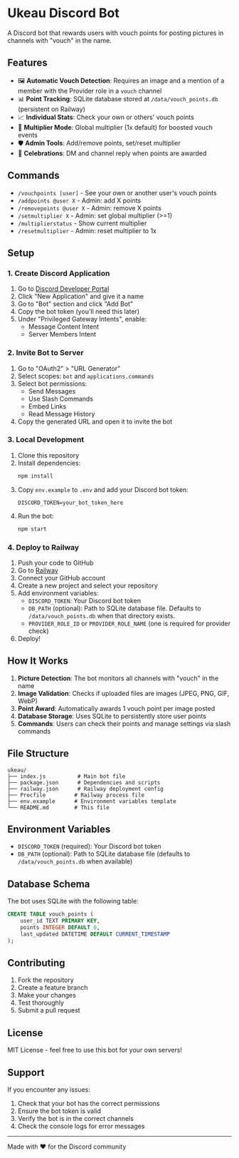 # Ukeau Discord Bot

A Discord bot that rewards users with vouch points for posting pictures in channels with "vouch" in the name.

## Features

- 🖼️ **Automatic Vouch Detection**: Requires an image and a mention of a member with the Provider role in a `vouch` channel
- 📊 **Point Tracking**: SQLite database stored at `/data/vouch_points.db` (persistent on Railway)
- 📈 **Individual Stats**: Check your own or others' vouch points
- 🚀 **Multiplier Mode**: Global multiplier (1x default) for boosted vouch events
- 🛡️ **Admin Tools**: Add/remove points, set/reset multiplier
- 🎉 **Celebrations**: DM and channel reply when points are awarded

## Commands

- `/vouchpoints [user]` - See your own or another user's vouch points
- `/addpoints @user X` - Admin: add X points
- `/removepoints @user X` - Admin: remove X points
- `/setmultiplier X` - Admin: set global multiplier (>=1)
- `/multiplierstatus` - Show current multiplier
- `/resetmultiplier` - Admin: reset multiplier to 1x

## Setup

### 1. Create Discord Application

1. Go to [Discord Developer Portal](https://discord.com/developers/applications)
2. Click "New Application" and give it a name
3. Go to "Bot" section and click "Add Bot"
4. Copy the bot token (you'll need this later)
5. Under "Privileged Gateway Intents", enable:
   - Message Content Intent
   - Server Members Intent

### 2. Invite Bot to Server

1. Go to "OAuth2" > "URL Generator"
2. Select scopes: `bot` and `applications.commands`
3. Select bot permissions:
   - Send Messages
   - Use Slash Commands
   - Embed Links
   - Read Message History
4. Copy the generated URL and open it to invite the bot

### 3. Local Development

1. Clone this repository
2. Install dependencies:
   ```bash
   npm install
   ```
3. Copy `env.example` to `.env` and add your Discord bot token:
   ```
   DISCORD_TOKEN=your_bot_token_here
   ```
4. Run the bot:
   ```bash
   npm start
   ```

### 4. Deploy to Railway

1. Push your code to GitHub
2. Go to [Railway](https://railway.app)
3. Connect your GitHub account
4. Create a new project and select your repository
5. Add environment variables:
   - `DISCORD_TOKEN`: Your Discord bot token
   - `DB_PATH` (optional): Path to SQLite database file. Defaults to `/data/vouch_points.db` when that directory exists.
   - `PROVIDER_ROLE_ID` or `PROVIDER_ROLE_NAME` (one is required for provider check)
6. Deploy!

## How It Works

1. **Picture Detection**: The bot monitors all channels with "vouch" in the name
2. **Image Validation**: Checks if uploaded files are images (JPEG, PNG, GIF, WebP)
3. **Point Award**: Automatically awards 1 vouch point per image posted
4. **Database Storage**: Uses SQLite to persistently store user points
5. **Commands**: Users can check their points and manage settings via slash commands

## File Structure

```
ukeau/
├── index.js          # Main bot file
├── package.json      # Dependencies and scripts
├── railway.json      # Railway deployment config
├── Procfile         # Railway process file
├── env.example      # Environment variables template
└── README.md        # This file
```

## Environment Variables

- `DISCORD_TOKEN` (required): Your Discord bot token
- `DB_PATH` (optional): Path to SQLite database file (defaults to `/data/vouch_points.db` when available)

## Database Schema

The bot uses SQLite with the following table:

```sql
CREATE TABLE vouch_points (
    user_id TEXT PRIMARY KEY,
    points INTEGER DEFAULT 0,
    last_updated DATETIME DEFAULT CURRENT_TIMESTAMP
);
```

## Contributing

1. Fork the repository
2. Create a feature branch
3. Make your changes
4. Test thoroughly
5. Submit a pull request

## License

MIT License - feel free to use this bot for your own servers!

## Support

If you encounter any issues:
1. Check that your bot has the correct permissions
2. Ensure the bot token is valid
3. Verify the bot is in the correct channels
4. Check the console logs for error messages

---

Made with ❤️ for the Discord community


